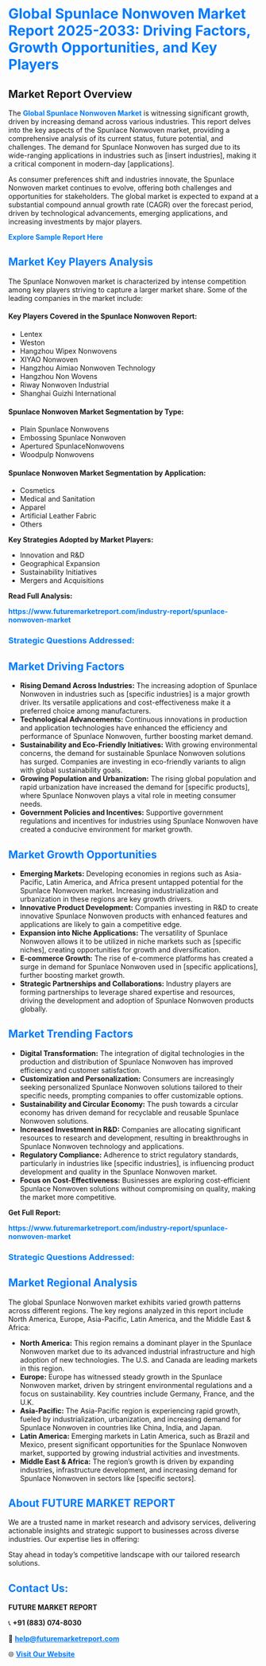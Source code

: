 <h1 style="color: #007BFF;">Global Spunlace Nonwoven Market Report 2025-2033: Driving Factors, Growth Opportunities, and Key Players</h1>

<section id="overview">
<h2>Market Report Overview</h2>
<p>The <a href="https://www.futuremarketreport.com/industry-report/spunlace-nonwoven-market" style="color: #007BFF; text-decoration: none;"><strong>Global Spunlace Nonwoven Market</strong></a> is witnessing significant growth, driven by increasing demand across various industries. This report delves into the key aspects of the Spunlace Nonwoven market, providing a comprehensive analysis of its current status, future potential, and challenges. The demand for Spunlace Nonwoven has surged due to its wide-ranging applications in industries such as [insert industries], making it a critical component in modern-day [applications].</p>
<p>As consumer preferences shift and industries innovate, the Spunlace Nonwoven market continues to evolve, offering both challenges and opportunities for stakeholders. The global market is expected to expand at a substantial compound annual growth rate (CAGR) over the forecast period, driven by technological advancements, emerging applications, and increasing investments by major players.</p>
</section>

<section id="overview">
<p><a href="https://www.futuremarketreport.com/request-sample/reportId=114995" style="color: #007BFF; text-decoration: none;"><strong>Explore Sample Report Here</strong></a></p>
</section>

<section id="key-players">
<h2 style="color: #007BFF;">Market Key Players Analysis</h2>
<p>The Spunlace Nonwoven market is characterized by intense competition among key players striving to capture a larger market share. Some of the leading companies in the market include:</p>
<h4>Key Players Covered in the Spunlace Nonwoven Report:</h4>
<ul><li>Lentex</li><li>Weston</li><li>Hangzhou Wipex Nonwovens</li><li>XIYAO Nonwoven</li><li>Hangzhou Aimiao Nonwoven Technology</li><li>Hangzhou Non Wovens</li><li>Riway Nonwoven Industrial</li><li>Shanghai Guizhi International</li></ul>
<h4>Spunlace Nonwoven Market Segmentation by Type:</h4>
<ul><li>Plain Spunlace Nonwovens</li><li>Embossing Spunlace Nonwoven</li><li>Apertured SpunlaceNonwovens</li><li>Woodpulp Nonwovens</li></ul>

<h4>Spunlace Nonwoven Market Segmentation by Application:</h4>
<ul><li>Cosmetics</li><li>Medical and Sanitation</li><li>Apparel</li><li>Artificial Leather Fabric</li><li>Others</li></ul>
<p><strong>Key Strategies Adopted by Market Players:</strong></p>
<ul>
<li>Innovation and R&D</li>
<li>Geographical Expansion</li>
<li>Sustainability Initiatives</li>
<li>Mergers and Acquisitions</li>
</ul>
</section>

<section>
<p><strong>Read Full Analysis: </strong></p><a href="https://www.futuremarketreport.com/industry-report/spunlace-nonwoven-market" style="color: #007BFF; text-decoration: none;"><strong>https://www.futuremarketreport.com/industry-report/spunlace-nonwoven-market</strong></a>
<h3 style="color: #007BFF;">Strategic Questions Addressed:</h3>
</section>

<section id="driving-factors">
<h2 style="color: #007BFF;">Market Driving Factors</h2>
<ul>
<li><strong>Rising Demand Across Industries:</strong> The increasing adoption of Spunlace Nonwoven in industries such as [specific industries] is a major growth driver. Its versatile applications and cost-effectiveness make it a preferred choice among manufacturers.</li>
<li><strong>Technological Advancements:</strong> Continuous innovations in production and application technologies have enhanced the efficiency and performance of Spunlace Nonwoven, further boosting market demand.</li>
<li><strong>Sustainability and Eco-Friendly Initiatives:</strong> With growing environmental concerns, the demand for sustainable Spunlace Nonwoven solutions has surged. Companies are investing in eco-friendly variants to align with global sustainability goals.</li>
<li><strong>Growing Population and Urbanization:</strong> The rising global population and rapid urbanization have increased the demand for [specific products], where Spunlace Nonwoven plays a vital role in meeting consumer needs.</li>
<li><strong>Government Policies and Incentives:</strong> Supportive government regulations and incentives for industries using Spunlace Nonwoven have created a conducive environment for market growth.</li>
</ul>
</section>

<section id="growth-opportunities">
<h2 style="color: #007BFF;">Market Growth Opportunities</h2>
<ul>
<li><strong>Emerging Markets:</strong> Developing economies in regions such as Asia-Pacific, Latin America, and Africa present untapped potential for the Spunlace Nonwoven market. Increasing industrialization and urbanization in these regions are key growth drivers.</li>
<li><strong>Innovative Product Development:</strong> Companies investing in R&D to create innovative Spunlace Nonwoven products with enhanced features and applications are likely to gain a competitive edge.</li>
<li><strong>Expansion into Niche Applications:</strong> The versatility of Spunlace Nonwoven allows it to be utilized in niche markets such as [specific niches], creating opportunities for growth and diversification.</li>
<li><strong>E-commerce Growth:</strong> The rise of e-commerce platforms has created a surge in demand for Spunlace Nonwoven used in [specific applications], further boosting market growth.</li>
<li><strong>Strategic Partnerships and Collaborations:</strong> Industry players are forming partnerships to leverage shared expertise and resources, driving the development and adoption of Spunlace Nonwoven products globally.</li>
</ul>
</section>

<section id="trending-factors">
<h2 style="color: #007BFF;">Market Trending Factors</h2>
<ul>
<li><strong>Digital Transformation:</strong> The integration of digital technologies in the production and distribution of Spunlace Nonwoven has improved efficiency and customer satisfaction.</li>
<li><strong>Customization and Personalization:</strong> Consumers are increasingly seeking personalized Spunlace Nonwoven solutions tailored to their specific needs, prompting companies to offer customizable options.</li>
<li><strong>Sustainability and Circular Economy:</strong> The push towards a circular economy has driven demand for recyclable and reusable Spunlace Nonwoven solutions.</li>
<li><strong>Increased Investment in R&D:</strong> Companies are allocating significant resources to research and development, resulting in breakthroughs in Spunlace Nonwoven technology and applications.</li>
<li><strong>Regulatory Compliance:</strong> Adherence to strict regulatory standards, particularly in industries like [specific industries], is influencing product development and quality in the Spunlace Nonwoven market.</li>
<li><strong>Focus on Cost-Effectiveness:</strong> Businesses are exploring cost-efficient Spunlace Nonwoven solutions without compromising on quality, making the market more competitive.</li>
</ul>
</section>

<section>
<p><strong>Get Full Report: </strong></p><a href="https://www.futuremarketreport.com/industry-report/spunlace-nonwoven-market" style="color: #007BFF; text-decoration: none;"><strong>https://www.futuremarketreport.com/industry-report/spunlace-nonwoven-market</strong></a>
<h3 style="color: #007BFF;">Strategic Questions Addressed:</h3>
</section>


<section id="regional-analysis">
<h2 style="color: #007BFF;">Market Regional Analysis</h2>
<p>The global Spunlace Nonwoven market exhibits varied growth patterns across different regions. The key regions analyzed in this report include North America, Europe, Asia-Pacific, Latin America, and the Middle East & Africa:</p>
<ul>
<li><strong>North America:</strong> This region remains a dominant player in the Spunlace Nonwoven market due to its advanced industrial infrastructure and high adoption of new technologies. The U.S. and Canada are leading markets in this region.</li>
<li><strong>Europe:</strong> Europe has witnessed steady growth in the Spunlace Nonwoven market, driven by stringent environmental regulations and a focus on sustainability. Key countries include Germany, France, and the U.K.</li>
<li><strong>Asia-Pacific:</strong> The Asia-Pacific region is experiencing rapid growth, fueled by industrialization, urbanization, and increasing demand for Spunlace Nonwoven in countries like China, India, and Japan.</li>
<li><strong>Latin America:</strong> Emerging markets in Latin America, such as Brazil and Mexico, present significant opportunities for the Spunlace Nonwoven market, supported by growing industrial activities and investments.</li>
<li><strong>Middle East & Africa:</strong> The region’s growth is driven by expanding industries, infrastructure development, and increasing demand for Spunlace Nonwoven in sectors like [specific sectors].</li>
</ul>
</section>

<footer>
<h2 style="color: #007BFF;">About FUTURE MARKET REPORT</h2>
<p>We are a trusted name in market research and advisory services, delivering actionable insights and strategic support to businesses across diverse industries. Our expertise lies in offering:</p>

<p>Stay ahead in today’s competitive landscape with our tailored research solutions.</p>

<h2 style="color: #007BFF;">Contact Us:</h2>
<p><strong>FUTURE MARKET REPORT</strong></p>
<p>📞 <strong>+91 (883) 074-8030</strong></p>
<p>📧 <strong><a href="mailto:help@futuremarketreport.com" style="color: #007BFF;">help@futuremarketreport.com</a></strong></p>
<p>🌐 <strong><a href="https://www.futuremarketreport.com/" style="color: #007BFF;">Visit Our Website</a></strong></p>
</footer>